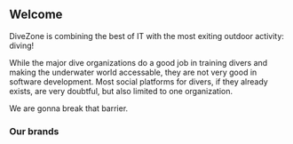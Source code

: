 ## Welcome

DiveZone is combining the best of IT with the most exiting outdoor activity: diving!

While the major dive organizations do a good job in training divers and making the
underwater world accessable, they are not very good in software development. Most
social platforms for divers, if they already exists, are very doubtful, but also
limited to one organization.

We are gonna break that barrier.

### Our brands

